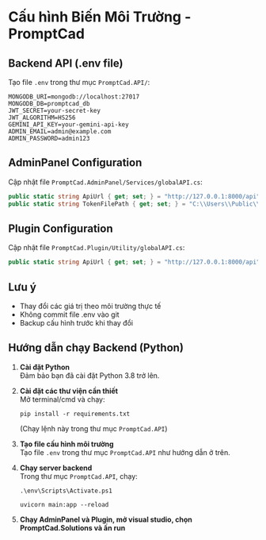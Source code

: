# Cấu hình Biến Môi Trường - PromptCad

## Backend API (.env file)

Tạo file `.env` trong thư mục `PromptCad.API/`:

```
MONGODB_URI=mongodb://localhost:27017
MONGODB_DB=promptcad_db
JWT_SECRET=your-secret-key
JWT_ALGORITHM=HS256
GEMINI_API_KEY=your-gemini-api-key
ADMIN_EMAIL=admin@example.com
ADMIN_PASSWORD=admin123
```

## AdminPanel Configuration

Cập nhật file `PromptCad.AdminPanel/Services/globalAPI.cs`:

```csharp
public static string ApiUrl { get; set; } = "http://127.0.0.1:8000/api";
public static string TokenFilePath { get; set; } = "C:\\Users\\Public\\Documents\\AdminPromptCad\\access_token.txt";
```

## Plugin Configuration

Cập nhật file `PromptCad.Plugin/Utility/globalAPI.cs`:

```csharp
public static string ApiUrl { get; set; } = "http://127.0.0.1:8000/api";
```

## Lưu ý

- Thay đổi các giá trị theo môi trường thực tế
- Không commit file .env vào git
- Backup cấu hình trước khi thay đổi

## Hướng dẫn chạy Backend (Python)

1. **Cài đặt Python**  
   Đảm bảo bạn đã cài đặt Python 3.8 trở lên.

2. **Cài đặt các thư viện cần thiết**  
   Mở terminal/cmd và chạy:
   ```
   pip install -r requirements.txt
   ```
   (Chạy lệnh này trong thư mục `PromptCad.API`)

3. **Tạo file cấu hình môi trường**  
   Tạo file `.env` trong thư mục `PromptCad.API` như hướng dẫn ở trên.

4. **Chạy server backend**  
   Trong thư mục `PromptCad.API`, chạy:
   ```
   .\env\Scripts\Activate.ps1
   ```
   ```
   uvicorn main:app --reload 
   ```
6. **Chạy AdminPanel và Plugin, mở visual studio, chọn PromptCad.Solutions và ấn run**
